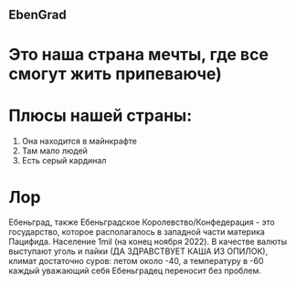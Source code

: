## EbenGrad

# Это наша страна мечты, где все смогут жить припеваюче)

# Плюсы нашей страны:
1. Она находится в майнкрафте
2. Там мало людей
3. Есть серый кардинал

# Лор

Ебеньград, также Ебеньградское Королевство/Конфедерация - это государство, которое располагалось в западной части материка Пацифида. Население 1mil (на конец ноября 2022). В качестве валюты выступают уголь и пайки (ДА ЗДРАВСТВУЕТ КАША ИЗ ОПИЛОК), климат достаточно суров: летом около -40, а температуру в -60 каждый уважающий себя Ебеньградец переносит без проблем.


